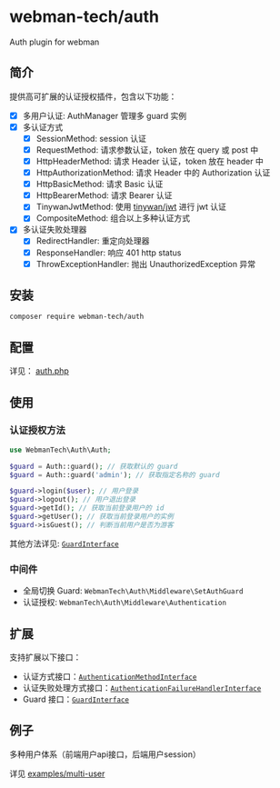 # webman-tech/auth

Auth plugin for webman

## 简介

提供高可扩展的认证授权插件，包含以下功能：

- [x] 多用户认证: AuthManager 管理多 guard 实例
- [x] 多认证方式
  - [x] SessionMethod: session 认证
  - [x] RequestMethod: 请求参数认证，token 放在 query 或 post 中
  - [x] HttpHeaderMethod: 请求 Header 认证，token 放在 header 中
  - [x] HttpAuthorizationMethod: 请求 Header 中的 Authorization 认证
  - [x] HttpBasicMethod: 请求 Basic 认证
  - [x] HttpBearerMethod: 请求 Bearer 认证
  - [x] TinywanJwtMethod: 使用 [tinywan/jwt](https://github.com/Tinywan/webman-jwt) 进行 jwt 认证
  - [x] CompositeMethod: 组合以上多种认证方式
- [x] 多认证失败处理器
  - [x] RedirectHandler: 重定向处理器
  - [x] ResponseHandler: 响应 401 http status
  - [x] ThrowExceptionHandler: 抛出 UnauthorizedException 异常
    
## 安装

```bash
composer require webman-tech/auth
```

## 配置

详见： [auth.php](src/config/plugin/webman-tech/auth/auth.php)

## 使用

### 认证授权方法

```php
use WebmanTech\Auth\Auth;

$guard = Auth::guard(); // 获取默认的 guard
$guard = Auth::guard('admin'); // 获取指定名称的 guard

$guard->login($user); // 用户登录
$guard->logout(); // 用户退出登录
$guard->getId(); // 获取当前登录用户的 id
$guard->getUser(); // 获取当前登录用户的实例
$guard->isGuest(); // 判断当前用户是否为游客
```

其他方法详见: [`GuardInterface`](src/Interfaces/GuardInterface.php)

### 中间件

- 全局切换 Guard: `WebmanTech\Auth\Middleware\SetAuthGuard`
- 认证授权: `WebmanTech\Auth\Middleware\Authentication`

## 扩展

支持扩展以下接口：

- 认证方式接口：[`AuthenticationMethodInterface`](src/Interfaces/AuthenticationMethodInterface.php)
- 认证失败处理方式接口：[`AuthenticationFailureHandlerInterface`](src/Interfaces/AuthenticationFailureHandlerInterface.php)
- Guard 接口：[`GuardInterface`](src/Interfaces/GuardInterface.php)

## 例子

多种用户体系（前端用户api接口，后端用户session）

详见 [examples/multi-user](examples/multi-user)